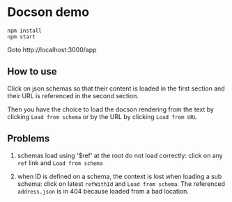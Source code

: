 # Docson demo

```
npm install
npm start
```

Goto http://localhost:3000/app

## How to use

Click on json schemas so that their content is loaded in the first section and their URL is referenced in the second section.

Then you have the choice to load the docson rendering from the text by clicking `Load from schema` or by the URL by clicking `Load from URL` 

## Problems

1. schemas load using '$ref' at the root do not load correctly: click on any `ref` link and `Load from schema`

2. when ID is defined on a schema, the context is lost when loading a sub schema: click on latest `refWithId` and `Load from schema`. The referenced `address.json` is in 404 because loaded from a bad location.

